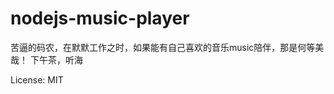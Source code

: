 nodejs-music-player
===================

苦逼的码农，在默默工作之时，如果能有自己喜欢的音乐music陪伴，那是何等美哉！
下午茶，听海 

License: MIT

